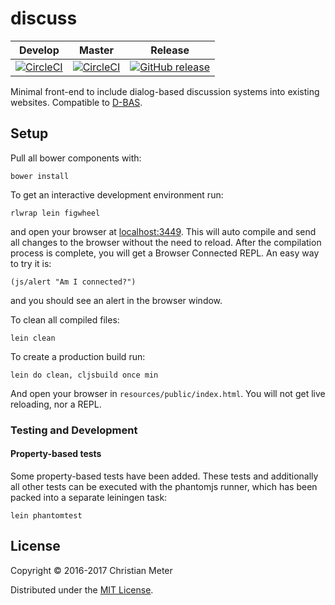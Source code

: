 # discuss

| Develop | Master | Release |
|---------|--------|---------|
|[![CircleCI](https://img.shields.io/circleci/project/hhucn/discuss/develop.svg?maxAge=60)](https://circleci.com/gh/hhucn/discuss) | [![CircleCI](https://img.shields.io/circleci/project/hhucn/discuss/master.svg?maxAge=60)](https://circleci.com/gh/hhucn/discuss) | [![GitHub release](https://img.shields.io/github/release/hhucn/discuss.svg?maxAge=60)](https://github.com/hhucn/discuss)

Minimal front-end to include dialog-based discussion systems into existing
websites. Compatible to [D-BAS](https://github.com/hhucn/dbas).


## Setup

Pull all bower components with:

    bower install

To get an interactive development environment run:

    rlwrap lein figwheel

and open your browser at [localhost:3449](http://localhost:3449). This will auto
compile and send all changes to the browser without the need to reload. After
the compilation process is complete, you will get a Browser Connected REPL. An
easy way to try it is:

    (js/alert "Am I connected?")

and you should see an alert in the browser window.

To clean all compiled files:

    lein clean

To create a production build run:

    lein do clean, cljsbuild once min

And open your browser in `resources/public/index.html`. You will not get live
reloading, nor a REPL.

### Testing and Development

#### Property-based tests

Some property-based tests have been added. These tests and additionally all
other tests can be executed with the phantomjs runner, which has been packed
into a separate leiningen task:

    lein phantomtest

## License

Copyright © 2016-2017 Christian Meter

Distributed under the [MIT License](LICENSE).
